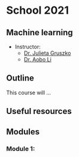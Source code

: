 # School 2021

## Machine learning

- Instructor:
  - [Dr. Julieta Gruszko](https://physics.unc.edu/people/gruszko-julieta/)
  - [Dr. Aobo Li](https://www.linkedin.com/in/aobo-li-9a0b15a7/)

## Outline
This course will ...

## Useful resources

## Modules
### Module 1:

